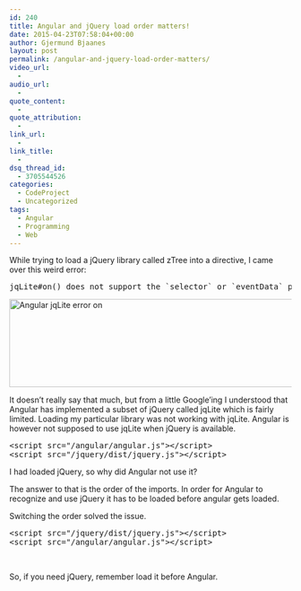 ```yaml
---
id: 240
title: Angular and jQuery load order matters!
date: 2015-04-23T07:58:04+00:00
author: Gjermund Bjaanes
layout: post
permalink: /angular-and-jquery-load-order-matters/
video_url:
  - 
audio_url:
  - 
quote_content:
  - 
quote_attribution:
  - 
link_url:
  - 
link_title:
  - 
dsq_thread_id:
  - 3705544526
categories:
  - CodeProject
  - Uncategorized
tags:
  - Angular
  - Programming
  - Web
---
```

While trying to load a jQuery library called zTree into a directive, I came over this weird error:

<pre class="lang:default highlight:0 decode:true ">jqLite#on() does not support the `selector` or `eventData` parameters</pre>

<!--more-->
[<img class="alignnone size-full wp-image-241" src="http://gjermundbjaanes.com/wp-content/uploads/2015/04/D23BBB2D-E0DF-4D32-B6D6-B88ACCA4B081.png" alt="Angular jqLite error on" width="837" height="157" srcset="http://gjermundbjaanes.com/wp-content/uploads/2015/04/D23BBB2D-E0DF-4D32-B6D6-B88ACCA4B081.png 837w, http://gjermundbjaanes.com/wp-content/uploads/2015/04/D23BBB2D-E0DF-4D32-B6D6-B88ACCA4B081-300x56.png 300w, http://gjermundbjaanes.com/wp-content/uploads/2015/04/D23BBB2D-E0DF-4D32-B6D6-B88ACCA4B081-600x113.png 600w" sizes="(max-width: 837px) 100vw, 837px" />](http://gjermundbjaanes.com/wp-content/uploads/2015/04/D23BBB2D-E0DF-4D32-B6D6-B88ACCA4B081.png)

It doesn’t really say that much, but from a little Google’ing I understood that Angular has implemented a subset of jQuery called jqLite which is fairly limited. Loading my particular library was not working with jqLite. Angular is however not supposed to use jqLite when jQuery is available.

<div>
  <pre class="lang:default decode:true">&lt;script src="/angular/angular.js"&gt;&lt;/script&gt;
&lt;script src="/jquery/dist/jquery.js"&gt;&lt;/script&gt;</pre>
</div>

I had loaded jQuery, so why did Angular not use it?
  
The answer to that is the order of the imports. In order for Angular to recognize and use jQuery it has to be loaded before angular gets loaded.

Switching the order solved the issue.

<pre class="lang:default decode:true">&lt;script src="/jquery/dist/jquery.js"&gt;&lt;/script&gt;
&lt;script src="/angular/angular.js"&gt;&lt;/script&gt;</pre>

&nbsp;

So, if you need jQuery, remember load it before Angular.

<div class="addtoany_share_save_container addtoany_content_bottom">
  <div class="a2a_kit a2a_kit_size_32 addtoany_list a2a_target" id="wpa2a_25">
    <a class="a2a_button_facebook" href="http://www.addtoany.com/add_to/facebook?linkurl=http%3A%2F%2Fgjermundbjaanes.com%2Fangular-and-jquery-load-order-matters%2F&linkname=Angular%20and%20jQuery%20load%20order%20matters%21" title="Facebook" rel="nofollow" target="_blank"></a><a class="a2a_button_twitter" href="http://www.addtoany.com/add_to/twitter?linkurl=http%3A%2F%2Fgjermundbjaanes.com%2Fangular-and-jquery-load-order-matters%2F&linkname=Angular%20and%20jQuery%20load%20order%20matters%21" title="Twitter" rel="nofollow" target="_blank"></a><a class="a2a_button_google_plus" href="http://www.addtoany.com/add_to/google_plus?linkurl=http%3A%2F%2Fgjermundbjaanes.com%2Fangular-and-jquery-load-order-matters%2F&linkname=Angular%20and%20jQuery%20load%20order%20matters%21" title="Google+" rel="nofollow" target="_blank"></a><a class="a2a_dd addtoany_share_save" href="https://www.addtoany.com/share"></a>
  </div>
</div>